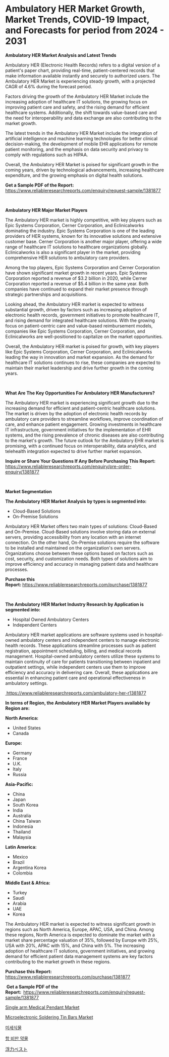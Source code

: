 <p><h1>Ambulatory HER Market Growth, Market Trends, COVID-19 Impact, and Forecasts for period from 2024 - 2031</h1></p><p><strong>Ambulatory HER Market Analysis and Latest Trends</strong></p>
<p><p>Ambulatory HER (Electronic Health Records) refers to a digital version of a patient's paper chart, providing real-time, patient-centered records that make information available instantly and securely to authorized users. The Ambulatory HER Market is experiencing steady growth, with a projected CAGR of 4.6% during the forecast period. </p><p>Factors driving the growth of the Ambulatory HER Market include the increasing adoption of healthcare IT solutions, the growing focus on improving patient care and safety, and the rising demand for efficient healthcare systems. Additionally, the shift towards value-based care and the need for interoperability and data exchange are also contributing to the market growth.</p><p>The latest trends in the Ambulatory HER Market include the integration of artificial intelligence and machine learning technologies for better clinical decision-making, the development of mobile EHR applications for remote patient monitoring, and the emphasis on data security and privacy to comply with regulations such as HIPAA.</p><p>Overall, the Ambulatory HER Market is poised for significant growth in the coming years, driven by technological advancements, increasing healthcare expenditure, and the growing emphasis on digital health solutions.</p></p>
<p><strong>Get a Sample PDF of the Report:&nbsp;</strong> <a href="https://www.reliableresearchreports.com/enquiry/request-sample/1381877">https://www.reliableresearchreports.com/enquiry/request-sample/1381877</a></p>
<p>&nbsp;</p>
<p><strong>Ambulatory HER Major Market Players</strong></p>
<p><p>The Ambulatory HER market is highly competitive, with key players such as Epic Systems Corporation, Cerner Corporation, and Eclinicalworks dominating the industry. Epic Systems Corporation is one of the leading providers of HER systems, known for its innovative solutions and extensive customer base. Cerner Corporation is another major player, offering a wide range of healthcare IT solutions to healthcare organizations globally. Eclinicalworks is also a significant player in the market, providing comprehensive HER solutions to ambulatory care providers.</p><p>Among the top players, Epic Systems Corporation and Cerner Corporation have shown significant market growth in recent years. Epic Systems Corporation reported a revenue of $3.2 billion in 2020, while Cerner Corporation reported a revenue of $5.4 billion in the same year. Both companies have continued to expand their market presence through strategic partnerships and acquisitions.</p><p>Looking ahead, the Ambulatory HER market is expected to witness substantial growth, driven by factors such as increasing adoption of electronic health records, government initiatives to promote healthcare IT, and rising demand for integrated healthcare solutions. With the growing focus on patient-centric care and value-based reimbursement models, companies like Epic Systems Corporation, Cerner Corporation, and Eclinicalworks are well-positioned to capitalize on the market opportunities.</p><p>Overall, the Ambulatory HER market is poised for growth, with key players like Epic Systems Corporation, Cerner Corporation, and Eclinicalworks leading the way in innovation and market expansion. As the demand for healthcare IT solutions continues to rise, these companies are expected to maintain their market leadership and drive further growth in the coming years.</p></p>
<p>&nbsp;</p>
<p><strong>What Are The Key Opportunities For Ambulatory HER Manufacturers?</strong></p>
<p><p>The Ambulatory HER market is experiencing significant growth due to the increasing demand for efficient and patient-centric healthcare solutions. The market is driven by the adoption of electronic health records by ambulatory care providers to streamline workflows, improve coordination of care, and enhance patient engagement. Growing investments in healthcare IT infrastructure, government initiatives for the implementation of EHR systems, and the rising prevalence of chronic diseases are also contributing to the market's growth. The future outlook for the Ambulatory EHR market is promising, with a continued focus on interoperability, data analytics, and telehealth integration expected to drive further market expansion.</p></p>
<p><strong>Inquire or Share Your Questions If Any Before Purchasing This Report:</strong> <a href="https://www.reliableresearchreports.com/enquiry/pre-order-enquiry/1381877">https://www.reliableresearchreports.com/enquiry/pre-order-enquiry/1381877</a></p>
<p>&nbsp;</p>
<p><strong>Market Segmentation</strong></p>
<p><strong>The Ambulatory HER Market Analysis by types is segmented into:</strong></p>
<p><ul><li>Cloud-Based Solutions</li><li>On-Premise Solutions</li></ul></p>
<p><p>Ambulatory HER Market offers two main types of solutions: Cloud-Based and On-Premise. Cloud-Based solutions involve storing data on external servers, providing accessibility from any location with an internet connection. On the other hand, On-Premise solutions require the software to be installed and maintained on the organization's own servers. Organizations choose between these options based on factors such as cost, security, and customization needs. Both types of solutions aim to improve efficiency and accuracy in managing patient data and healthcare processes.</p></p>
<p><strong>Purchase this Report:&nbsp;</strong><a href="https://www.reliableresearchreports.com/purchase/1381877">https://www.reliableresearchreports.com/purchase/1381877</a></p>
<p>&nbsp;</p>
<p><strong>The Ambulatory HER Market Industry Research by Application is segmented into:</strong></p>
<p><ul><li>Hospital Owned Ambulatory Centers</li><li>Independent Centers</li></ul></p>
<p><p>Ambulatory HER market applications are software systems used in hospital-owned ambulatory centers and independent centers to manage electronic health records. These applications streamline processes such as patient registration, appointment scheduling, billing, and medical records management. Hospital-owned ambulatory centers utilize these systems to maintain continuity of care for patients transitioning between inpatient and outpatient settings, while independent centers use them to improve efficiency and accuracy in delivering care. Overall, these applications are essential in enhancing patient care and operational effectiveness in ambulatory settings.</p></p>
<p><a href="https://www.reliableresearchreports.com/ambulatory-her-r1381877">&nbsp;https://www.reliableresearchreports.com/ambulatory-her-r1381877</a></p>
<p><strong>In terms of Region, the Ambulatory HER Market Players available by Region are:</strong></p>
<p>
    <p> <strong> North America: </strong>
        <ul>
            <li>United States</li>
            <li>Canada</li>
        </ul>
        </p> 
    <p> <strong> Europe: </strong>
        <ul>
            <li>Germany</li>
            <li>France</li>
            <li>U.K.</li>
            <li>Italy</li>
            <li>Russia</li>
        </ul>
        </p> 
    <p> <strong> Asia-Pacific: </strong>
        <ul>
            <li>China</li>
            <li>Japan</li>
            <li>South Korea</li>
            <li>India</li>
            <li>Australia</li>
            <li>China Taiwan</li>
            <li>Indonesia</li>
            <li>Thailand</li>
            <li>Malaysia</li>
        </ul>
        </p> 
    <p> <strong> Latin America: </strong>
        <ul>
            <li>Mexico</li>
            <li>Brazil</li>
            <li>Argentina Korea</li>
            <li>Colombia</li>
        </ul>
        </p> 
    <p> <strong> Middle East & Africa: </strong>
        <ul>
            <li>Turkey</li>
            <li>Saudi</li>
            <li>Arabia</li>
            <li>UAE</li>
            <li>Korea</li>
        </ul>
    </p>
    </p>
<p><p>The Ambulatory HER market is expected to witness significant growth in regions such as North America, Europe, APAC, USA, and China. Among these regions, North America is expected to dominate the market with a market share percentage valuation of 35%, followed by Europe with 25%, USA with 20%, APAC with 15%, and China with 5%. The increasing adoption of healthcare IT solutions, government initiatives, and growing demand for efficient patient data management systems are key factors contributing to the market growth in these regions.</p></p>
<p><strong>Purchase this Report: </strong><a href="https://www.reliableresearchreports.com/purchase/1381877">https://www.reliableresearchreports.com/purchase/1381877</a></p>
<p>&nbsp;<strong>Get a Sample PDF of the Report:&nbsp;&nbsp;</strong><a href="https://www.reliableresearchreports.com/enquiry/request-sample/1381877">https://www.reliableresearchreports.com/enquiry/request-sample/1381877</a></p>
<p><strong></strong></p>
<p><p><a href="https://medium.com/@alanpeterson1911/single-arm-medical-pendant-market-exploring-market-share-market-trends-and-future-growth-ea8cfb3b4f02">Single arm Medical Pendant Market</a></p><p><a href="https://issuu.com/reportprime-2/docs/microelectronic-soldering-tin-bars-market-size-203">Microelectronic Soldering Tin Bars Market</a></p><p><a href="https://medium.com/@angelardelean202220221/%EB%AF%B8%EC%84%B8-%EC%8B%9D%EB%AC%BC-%EC%8B%9C%EC%9E%A5-%EA%B7%9C%EB%AA%A8-cagr-%ED%8A%B8%EB%A0%8C%EB%93%9C-2024-2030-c86264388693">미세식물</a></p><p><a href="https://medium.com/@witoldadamczyk1904/%EB%B9%84%EB%A7%8C-%EC%95%BD-%EC%8B%9C%EC%9E%A5-%ED%86%B5%EC%B0%B0-%EC%8B%9C%EC%9E%A5-%EB%8F%99%ED%96%A5-%EC%84%B1%EC%9E%A5-2024%EB%85%84%EB%B6%80%ED%84%B0-2031%EB%85%84%EA%B9%8C%EC%A7%80-%EC%98%88%EC%B8%A1%EB%90%9C-%EB%B6%80%EB%B6%84-e76bfa740e73">항 비만 약물</a></p><p><a href="https://medium.com/@camilcosta76856/%E6%95%91%E5%91%BD%E8%83%B4%E8%A1%A3%E3%81%AE%E5%B8%82%E5%A0%B4%E3%82%B7%E3%82%A7%E3%82%A2%E3%81%AE%E9%80%B2%E5%8C%96%E3%81%A8%E5%B8%82%E5%A0%B4%E6%88%90%E9%95%B7%E3%83%88%E3%83%AC%E3%83%B3%E3%83%89-2024%E5%B9%B4-2031%E5%B9%B4-0c80f967a9cc">浮力ベスト</a></p></p>